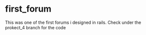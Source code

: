 first_forum
===========
 This was one of the first forums i designed in rails.
 Check under the prokect_4 branch for the code
